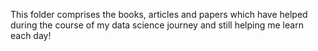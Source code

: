 This folder comprises the books, articles and papers which have helped during the course of my data science journey and still helping me learn each day!
